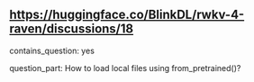 ## https://huggingface.co/BlinkDL/rwkv-4-raven/discussions/18

contains_question: yes

question_part: How to load local files using from_pretrained()?